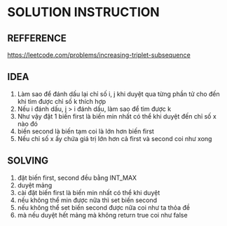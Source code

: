 # SOLUTION INSTRUCTION

## REFFERENCE

https://leetcode.com/problems/increasing-triplet-subsequence

## IDEA

1. Làm sao để đánh dấu lại chỉ số i, j khi duyệt qua từng phần tử cho đến khi tìm được chỉ số k thích hợp
2. Nếu i đánh dấu, j > i đánh dấu, làm sao để tìm được k
3. Như vậy đặt 1 biến first là biến min nhất có thể khi duyệt đến chỉ số x nào đó
4. biến second là biến tạm coi là lớn hơn biến first
5. Nếu chỉ số x ấy chứa giá trị lớn hơn cả first và second coi như xong

## SOLVING

1. đặt biến first, second đều bằng INT_MAX
2. duyệt mảng
3. cài đặt biến first là biến min nhất có thể khi duyệt
4. nếu không thể min được nữa thì set biến second
5. nếu không thể set biến second được nữa coi như ta thỏa đề
6. mà nếu duyệt hết mảng mà không return true coi như false
